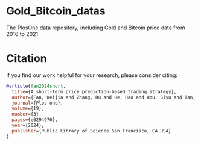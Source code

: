 # Gold_Bitcoin_datas
The PlosOne data repository, including Gold and Bitcoin price data from 2016 to 2021

# Citation
If you find our work helpful for your research, please consider citing:
```bibtex
@article{fan2024short,
  title={A short-term price prediction-based trading strategy},
  author={Fan, Weijia and Zhang, Ru and He, Hao and Hou, Siyu and Tan, Yongbo},
  journal={Plos one},
  volume={19},
  number={3},
  pages={e0294970},
  year={2024},
  publisher={Public Library of Science San Francisco, CA USA}
}
```
